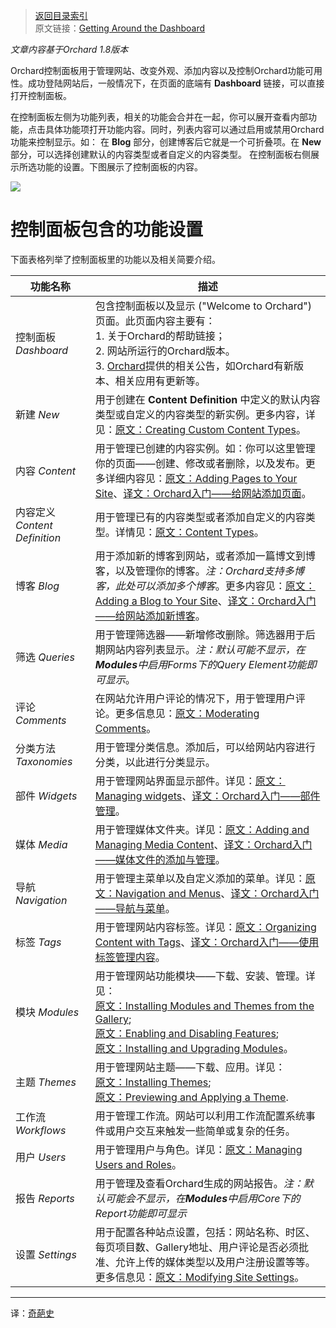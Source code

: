 <!--链接集合-->
<!--URL域 http://docs.orchardproject.net/en/latest -->
[000]: http://www.shisujie.com
[001]: http://docs.orchardproject.net/en/latest/Documentation/Getting-around-the-dashboard/
[002]: http://orchardproject.net
[003]: http://docs.orchardproject.net/en/latest/Documentation/Creating-custom-content-types/
[004]: http://docs.orchardproject.net/en/latest/Documentation/Adding-pages-to-your-site/
[005]: http://docs.orchardproject.net/en/latest/Documentation/content-types/
[006]: http://docs.orchardproject.net/en/latest/Documentation/Adding-a-Blog-to-Your-Site/
[007]: http://docs.orchardproject.net/en/latest/Documentation/Moderating-comments/
[008]: http://docs.orchardproject.net/en/latest/Documentation/Managing-widgets/
[009]: http://docs.orchardproject.net/en/latest/Documentation/Adding-and-Managing-Media-Content/
[010]: http://docs.orchardproject.net/en/latest/Documentation/Navigation-and-Menus/
[011]: http://docs.orchardproject.net/en/latest/Documentation/Organizing-content-with-tags/
[012]: http://docs.orchardproject.net/en/latest/Documentation/Installing-modules-and-themes-from-the-gallery/
[013]: http://docs.orchardproject.net/en/latest/Documentation/Enabling-and-Disabling-Features/
[014]: http://docs.orchardproject.net/en/latest/Documentation/Installing-and-Upgrading-Modules/
[015]: http://docs.orchardproject.net/en/latest/Documentation/Installing-Themes/
[016]: http://docs.orchardproject.net/en/latest/Documentation/Previewing-and-Applying-a-Theme/
[017]: http://docs.orchardproject.net/en/latest/Documentation/Managing-Users-and-Roles/
[018]: http://docs.orchardproject.net/en/latest/Documentation/Modifying-Site-Settings/
[019]: http://www.shisujie.com/blog/Navigation-and-menus
[020]: http://www.shisujie.com/blog/Adding-a-Blog-to-Your-Site
[021]: http://www.shisujie.com/blog/Adding-pages-to-your-site
[022]: http://www.shisujie.com/blog/Adding-and-managing-media-content
[023]: http://www.shisujie.com/blog/Managing-widgets
[024]: http://www.shisujie.com/blog/Organizing-content-with-tags


<!--图片链接集合-->
[101]: http://docs.orchardproject.net/en/latest/Attachments/Getting-around-the-dashboard/Dashboard.png

[index]: http://www.shisujie.com/blog/OrchardIndex
> [返回目录索引][index]  
> 原文链接：[Getting Around the Dashboard][001]

*文章内容基于Orchard 1.8版本*

Orchard控制面板用于管理网站、改变外观、添加内容以及控制Orchard功能可用性。成功登陆网站后，一般情况下，在页面的底端有 **Dashboard** 链接，可以直接打开控制面板。

在控制面板左侧为功能列表，相关的功能会合并在一起，你可以展开查看内部功能，点击具体功能项打开功能内容。同时，列表内容可以通过启用或禁用Orchard功能来控制显示。如：
在 **Blog** 部分，创建博客后它就是一个可折叠项。在 **New** 部分，可以选择创建默认的内容类型或者自定义的内容类型。
在控制面板右侧展示所选功能的设置。下图展示了控制面板的内容。

![][101]

# 控制面板包含的功能设置

下面表格列举了控制面板里的功能以及相关简要介绍。

功能名称       | 描述
-------------       | -----------
控制面板 *Dashboard*       | 包含控制面板以及显示 ("Welcome to Orchard") 页面。此页面内容主要有：<br /> 1. 关于Orchard的帮助链接；<br /> 2. 网站所运行的Orchard版本。<br /> 3. [Orchard][002]提供的相关公告，如Orchard有新版本、相关应用有更新等。
新建 *New*                 | 用于创建在 **Content Definition** 中定义的默认内容类型或自定义的内容类型的新实例。更多内容，详见：[原文：Creating Custom Content Types][003]。
内容 *Content*             | 用于管理已创建的内容实例。如：你可以这里管理你的页面——创建、修改或者删除，以及发布。更多详细内容见：[原文：Adding Pages to Your Site][004]、[译文：Orchard入门——给网站添加页面][021]。
内容定义 *Content Definition*  | 用于管理已有的内容类型或者添加自定义的内容类型。详情见：[原文：Content Types][005]。
博客 *Blog*                | 用于添加新的博客到网站，或者添加一篇博文到博客，以及管理你的博客。*注：Orchard支持多博客，此处可以添加多个博客*。更多内容见：[原文：Adding a Blog to Your Site][006]、[译文：Orchard入门——给网站添加新博客][020]。
筛选 *Queries*             | 用于管理筛选器——新增修改删除。筛选器用于后期网站内容列表显示。*注：默认可能不显示，在**Modules**中启用Forms下的Query Element功能即可显示*。
评论 *Comments*            | 在网站允许用户评论的情况下，用于管理用户评论。更多信息见：[原文：Moderating Comments][007]。
分类方法 *Taxonomies*      | 用于管理分类信息。添加后，可以给网站内容进行分类，以此进行分类显示。
部件 *Widgets*             | 用于管理网站界面显示部件。详见：[原文：Managing widgets][008]、[译文：Orchard入门——部件管理][023]。
媒体 *Media*               | 用于管理媒体文件夹。详见：[原文：Adding and Managing Media Content][009]、[译文：Orchard入门——媒体文件的添加与管理][022]。
导航 *Navigation*          | 用于管理主菜单以及自定义添加的菜单。详见：[原文：Navigation and Menus][010]、[译文：Orchard入门——导航与菜单][019]。
标签 *Tags*                | 用于管理网站内容标签。详见：[原文：Organizing Content with Tags][011]、[译文：Orchard入门——使用标签管理内容][024]。
模块 *Modules*             | 用于管理网站功能模块——下载、安装、管理。详见：<br />[原文：Installing Modules and Themes from the Gallery][012]; <br />[原文：Enabling and Disabling Features][013]; <br />[原文：Installing and Upgrading Modules][014]。
主题 *Themes*              | 用于管理网站主题——下载、应用。详见：<br />[原文：Installing Themes][015]; <br />[原文：Previewing and Applying a Theme][016].
工作流　*Workflows*        | 用于管理工作流。网站可以利用工作流配置系统事件或用户交互来触发一些简单或复杂的任务。
用户 *Users*               | 用于管理用户与角色。详见：[原文：Managing Users and Roles][017]。
报告 *Reports*             | 用于管理及查看Orchard生成的网站报告。*注：默认可能会不显示，在**Modules**中启用Core下的Report功能即可显示*
设置 *Settings*            | 用于配置各种站点设置，包括：网站名称、时区、每页项目数、Gallery地址、用户评论是否必须批准、允许上传的媒体类型以及用户注册设置等等。更多信息见：[原文：Modifying Site Settings][018]。

***
译：[奇葩史][000]